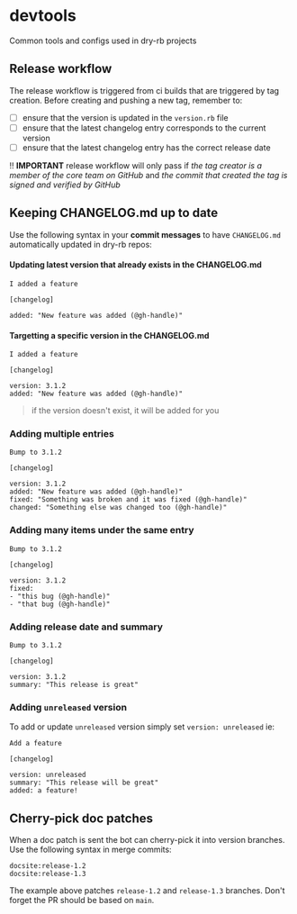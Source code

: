 # devtools

Common tools and configs used in dry-rb projects

## Release workflow

The release workflow is triggered from ci builds that are triggered by tag creation. Before creating and pushing a new tag, remember to:

- [ ] ensure that the version is updated in the `version.rb` file
- [ ] ensure that the latest changelog entry corresponds to the current version
- [ ] ensure that the latest changelog entry has the correct release date

!! **IMPORTANT** release workflow will only pass if *the tag creator is a member of the core team on GitHub* and *the commit that created the tag is signed and verified by GitHub*

## Keeping CHANGELOG.md up to date

Use the following syntax in your **commit messages** to have `CHANGELOG.md` automatically updated in dry-rb repos:

#### Updating latest version that already exists in the CHANGELOG.md

```
I added a feature

[changelog]

added: "New feature was added (@gh-handle)"
```

#### Targetting a specific version in the CHANGELOG.md

```
I added a feature

[changelog]

version: 3.1.2
added: "New feature was added (@gh-handle)"
```

> if the version doesn't exist, it will be added for you

### Adding multiple entries

```
Bump to 3.1.2

[changelog]

version: 3.1.2
added: "New feature was added (@gh-handle)"
fixed: "Something was broken and it was fixed (@gh-handle)"
changed: "Something else was changed too (@gh-handle)"
```

### Adding many items under the same entry

```
Bump to 3.1.2

[changelog]

version: 3.1.2
fixed:
- "this bug (@gh-handle)"
- "that bug (@gh-handle)"
```

### Adding release date and summary

```
Bump to 3.1.2

[changelog]

version: 3.1.2
summary: "This release is great"
```

### Adding `unreleased` version

To add or update `unreleased` version simply set `version: unreleased` ie:

```
Add a feature

[changelog]

version: unreleased
summary: "This release will be great"
added: a feature!
```

## Cherry-pick doc patches

When a doc patch is sent the bot can cherry-pick it into version branches. Use the following syntax in merge commits:

```
docsite:release-1.2
docsite:release-1.3
```

The example above patches `release-1.2` and `release-1.3` branches. Don't forget the PR should be based on `main`.
